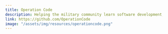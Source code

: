 ```yaml
---
title: Operation Code
description: Helping the military community learn software development, enter the tech industry, and code the future.
link: https://github.com/OperationCode
image: "/assets/img/resources/operationcode.png"
---
```

